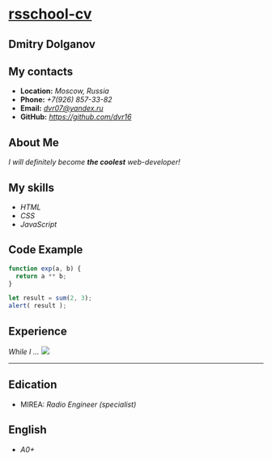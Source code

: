 # [rsschool-cv](https://google.com)
## Dmitry Dolganov
## My contacts
- __Location:__ *Moscow, Russia*
- __Phone:__ *+7(926) 857-33-82*
- __Email:__ *dvr07@yandex.ru*
- __GitHub:__ *https://github.com/dvr16*
## About Me
*I will definitely become __the coolest__ web-developer!*
## My skills
- *HTML*
- *CSS*
- *JavaScript*
## Code Example
```JavaScript
function exp(a, b) {
  return a ** b;
}

let result = sum(2, 3);
alert( result );
```
## Experience
*While I ...*
![](https://cache3.youla.io/files/images/780_780/5a/a6/5aa69683226e488aa916d184.jpg)
***
## Edication 
- MIREA: *Radio Engineer (specialist)*
## English
- *A0+*